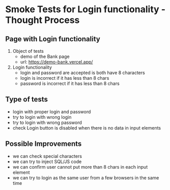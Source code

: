 # Smoke Tests for Login functionality - Thought Process

## Page with Login functionality

1. Object of tests
   - demo of the Bank page
   - url: https://demo-bank.vercel.app/
1. Login functionality
   - login and password are accepted is both have 8 characters
   - login is incorrect if it has less than 8 chars
   - password is incorrect if it has less than 8 chars

## Type of tests

- login with proper login and password
- try to login with wrong login
- try to login with wrong password
- check Login button is disabled when there is no data in input elements

## Possible Improvements

- we can check special characters
- we can try to inject SQL/JS code
- we can confirm user cannot put more than 8 chars in each input element
- we can try to login as the same user from a few browsers in the same time
